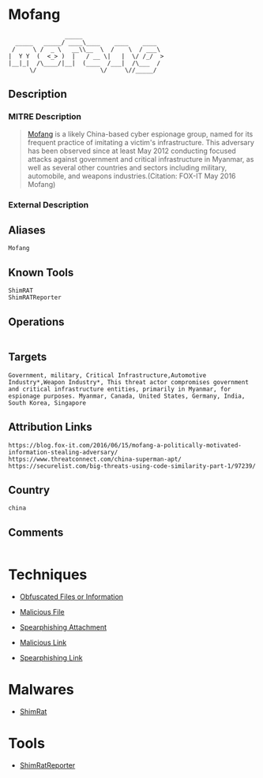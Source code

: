 
# Mofang

```
                _____                       
  _____   _____/ ____\____    ____    ____  
 /     \ /  _ \   __\\__  \  /    \  / ___\ 
|  Y Y  (  <_> )  |   / __ \|   |  \/ /_/  >
|__|_|  /\____/|__|  (____  /___|  /\___  / 
      \/                  \/     \//_____/  

```

## Description

### MITRE Description

> [Mofang](https://attack.mitre.org/groups/G0103) is a likely China-based cyber espionage group, named for its frequent practice of imitating a victim's infrastructure. This adversary has been observed since at least May 2012 conducting focused attacks against government and critical infrastructure in Myanmar, as well as several other countries and sectors including military, automobile, and weapons industries.(Citation: FOX-IT May 2016 Mofang)

### External Description

> 

## Aliases

```
Mofang
```

## Known Tools

```
ShimRAT
ShimRATReporter
```

## Operations

```

```

## Targets

```
Government, military, Critical Infrastructure,Automotive Industry*,Weapon Industry*, This threat actor compromises government and critical infrastructure entities, primarily in Myanmar, for espionage purposes. Myanmar, Canada, United States, Germany, India, South Korea, Singapore
```

## Attribution Links

```
https://blog.fox-it.com/2016/06/15/mofang-a-politically-motivated-information-stealing-adversary/
https://www.threatconnect.com/china-superman-apt/
https://securelist.com/big-threats-using-code-similarity-part-1/97239/
```

## Country

```
china
```

## Comments

```

```

# Techniques


* [Obfuscated Files or Information](../techniques/Obfuscated-Files-or-Information.md)

* [Malicious File](../techniques/Malicious-File.md)
    
* [Spearphishing Attachment](../techniques/Spearphishing-Attachment.md)
    
* [Malicious Link](../techniques/Malicious-Link.md)
    
* [Spearphishing Link](../techniques/Spearphishing-Link.md)
    

# Malwares


* [ShimRat](../malwares/ShimRat.md)


# Tools


* [ShimRatReporter](../tools/ShimRatReporter.md)

